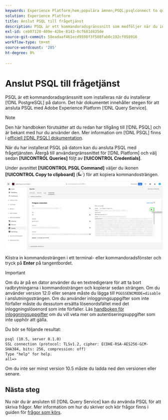 ```yaml
---
keywords: Experience Platform;hem;populära ämnen;PSQL;psqlconnect to query service;Query service;query service;
solution: Experience Platform
title: Anslut PSQL till frågetjänst
description: PSQL är ett kommandoradsgränssnitt som medföljer när du installerar PostgreSQL på datorn. Du kan installera det genom att följa dessa anvisningar.
exl-id: ceb07128-409e-42be-8143-0cf681d435de
source-git-commit: 58eadaaf461ecd9598f3f508fab0c192cf058916
workflow-type: tm+mt
source-wordcount: '285'
ht-degree: 0%

---
```


# Anslut PSQL till frågetjänst

PSQL är ett kommandoradsgränssnitt som installeras när du installerar [!DNL PostgreSQL] på datorn. Det här dokumentet innehåller stegen för att ansluta PSQL med Adobe Experience Platform [!DNL Query Service].

>[!NOTE]
>
> Den här handboken förutsätter att du redan har tillgång till [!DNL PSQL] och är bekant med hur du använder den. Mer information om [!DNL PSQL] finns i [officiell [!DNL PSQL] dokumentation](https://www.postgresql.org/docs/current/app-psql.html).

När du har installerat PSQL på datorn kan du ansluta PSQL med frågetjänsten. Återgå till användargränssnittet för [!DNL Platform] och välj sedan **[!UICONTROL Queries]** följt av **[!UICONTROL Credentials]**.

Under avsnittet **[!UICONTROL PSQL Command]** väljer du ikonen **[!UICONTROL Copy to clipboard]** (![Kopiera ikon](../images/clients/psql/copy-icon.png)) för att kopiera kommandosträngen.

![Fliken Autentiseringsuppgifter för kontrollpanelen Frågor med kopieringsikonen markerad.](../images/clients/psql/connect-bi.png)

Klistra in kommandosträngen i ett terminal- eller kommandoradsfönster och tryck på **Enter** på tangentbordet.

>[!IMPORTANT]
>
>Om du är på en dator använder du en textredigerare för att ta bort radbrytningarna i kommandosträngen och kopierar sedan strängen. Om du använder version 12.0 eller senare måste du lägga till `PGGSSENCMODE=disable` i anslutningssträngen. Om du använder inloggningsuppgifter som inte förfaller måste du dessutom ersätta lösenordsfältet med det inloggningslösenord som inte förfaller. Läs [handboken för inloggningsuppgifter](../ui/credentials.md) om du vill veta mer om autentiseringsuppgifter som inte upphör att gälla.

Du bör se följande resultat:

```shell
psql (10.5, server 0.1.0)
SSL connection (protocol: TLSv1.2, cipher: ECDHE-RSA-AES256-GCM-SHA384, bits: 256, compression: off)
Type "help" for help.
all=>
```

Om du inte ser minst version 10.5 måste du ladda ned den versionen eller senare.

## Nästa steg

Nu när du är ansluten till [!DNL Query Service] kan du använda PSQL för att skriva frågor. Mer information om hur du skriver och kör frågor finns i guiden för [frågor som körs](../best-practices/writing-queries.md).
